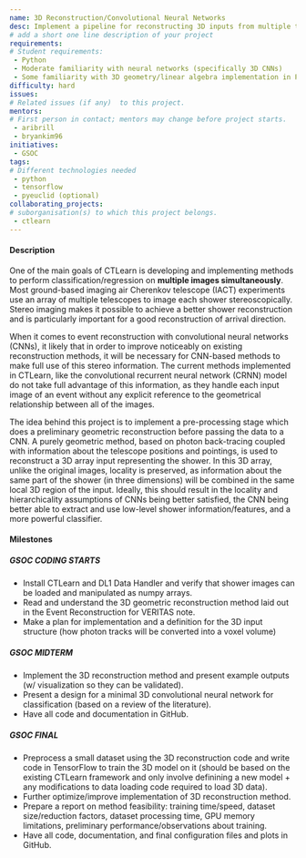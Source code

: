 ```yaml
---
name: 3D Reconstruction/Convolutional Neural Networks
desc: Implement a pipeline for reconstructing 3D inputs from multiple telescope images and training a 3D CNN on them.
# add a short one line description of your project
requirements:
# Student requirements:
 - Python
 - Moderate familiarity with neural networks (specifically 3D CNNs)
 - Some familiarity with 3D geometry/linear algebra implementation in Python (optional)
difficulty: hard
issues:
# Related issues (if any)  to this project.
mentors:
# First person in contact; mentors may change before project starts.
 - aribrill
 - bryankim96
initiatives:
 - GSOC
tags:
# Different technologies needed
 - python
 - tensorflow
 - pyeuclid (optional)
collaborating_projects:
# suborganisation(s) to which this project belongs.
 - ctlearn
---
```


#### Description

One of the main goals of CTLearn is developing and implementing methods to perform classification/regression on **multiple images simultaneously**. Most ground-based imaging air Cherenkov telescope (IACT) experiments use an array of multiple telescopes to image each shower stereoscopically. Stereo imaging makes it possible to achieve a better shower reconstruction and is particularly important for a good reconstruction of arrival direction.

When it comes to event reconstruction with convolutional neural networks (CNNs), it likely that in order to improve noticeably on existing reconstruction methods, it will be necessary for CNN-based methods to make full use of this stereo information. The current methods implemented in CTLearn, like the convolutional recurrent neural network (CRNN) model do not take full advantage of this information, as they handle each input image of an event without any explicit reference to the geometrical relationship between all of the images.

The idea behind this project is to implement a pre-processing stage which does a preliminary geometric reconstruction before passing the data to a CNN. A purely geometric method, based on photon back-tracing coupled with information about the telescope positions and pointings, is used to reconstruct a 3D array input representing the shower. In this 3D array, unlike the original images, locality is preserved, as information about the same part of the shower (in three dimensions) will be combined in the same local 3D region of the input. Ideally, this should result in the locality and hierarchicality assumptions of CNNs being better satisfied, the CNN being better able to extract and use low-level shower information/features, and a more powerful classifier.
 
#### Milestones

##### GSOC CODING STARTS

* Install CTLearn and DL1 Data Handler and verify that shower images can be loaded and manipulated as numpy arrays.
* Read and understand the 3D geometric reconstruction method laid out in the Event Reconstruction for VERITAS note. 
* Make a plan for implementation and a definition for the 3D input structure (how photon tracks will be converted into a voxel volume)

##### GSOC MIDTERM

* Implement the 3D reconstruction method and present example outputs (w/ visualization so they can be validated).
* Present a design for a minimal 3D convolutional neural network for classification (based on a review of the literature).
* Have all code and documentation in GitHub.

##### GSOC FINAL

* Preprocess a small dataset using the 3D reconstruction code and write code in TensorFlow to train the 3D model on it (should be based on the existing CTLearn framework and only involve definining a new model + any modifications to data loading code required to load 3D data).
* Further optimize/improve implementation of 3D reconstruction method.
* Prepare a report on method feasibility: training time/speed, dataset size/reduction factors, dataset processing time, GPU memory limitations, preliminary performance/observations about training.
* Have all code, documentation, and final configuration files and plots in GitHub.

